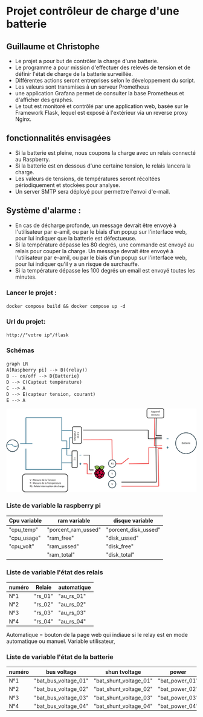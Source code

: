 # Projet contrôleur de charge d'une batterie
## Guillaume et Christophe

-	Le projet a pour but de contrôler la charge d'une batterie.
-	Le programme a pour mission d'effectuer des relevés de tension et de définir l'état de charge de la batterie surveillée. 
-   Différentes actions seront entreprises selon le développement du script.
-   Les valeurs sont transmises à un serveur Prometheus
-   une application Grafana permet de consulter la base Prometheus et d'afficher des graphes.
-   Le tout est monitoré et contrôlé par une application web, basée sur le Framework Flask, lequel est exposé à l'extérieur via un reverse proxy Nginx.


## fonctionnalités envisagées 

-   Si la batterie est pleine, nous coupons la charge avec un relais connecté au Raspberry.
-	Si la batterie est en dessous d'une certaine tension, le relais lancera la charge.
-   Les valeurs de tensions, de températures seront récoltées périodiquement et stockées pour analyse.
-   Un server SMTP sera déployé pour permettre l'envoi d'e-mail.

## Système d'alarme :

-   En cas de décharge profonde, un message devrait être envoyé à l'utilisateur par e-amil, ou par le biais d'un popup sur l'interface web, pour lui indiquer que la batterie est défectueuse.
-   Si la température dépasse les 80 degrés, une commande est envoyé au relais pour couper la charge. Un message devrait être envoyé à l'utilisateur par e-amil, ou par le biais d'un popup sur l'interface web, pour lui indiquer qu'il y a un risque de surchauffe. 
-   Si la température dépasse les 100 degrés un email est envoyé toutes les minutes.

### Lancer le projet :
`docker compose build && docker compose up -d`

### Url du projet:
`http://"votre ip"/flask`

### Schémas


```mermaid
graph LR
A[Raspberry pi] --> B((relay))
B -- on/off --> D{Batterie}
D --> C(Capteut température)
C --> A
D --> E(capteur tension, courant)
E --> A
```

![This is an alt text.](./schema.jpg "Schéma du régulateur de tension.")

### Liste de variable la raspberry pi 

|  Cpu variable |      ram variable     |    disque variable    |
|---------------|-----------------------|-----------------------|
|"cpu_temp"     |"porcent_ram_ussed"    |"porcent_disk_ussed"   |
|"cpu_usage"    |"ram_free"             |"disk_ussed"           |
|"cpu_volt"     |"ram_ussed"            |"disk_free"            |
|               |"ram_total"            |"disk_total"           |           

### Liste de variable l'état des relais

|  numéro | Relaie  |automatique|       
|---------|---------|-----------|
|   N°1   |"rs_01"  |"au_rs_01" | 
|   N°2   |"rs_02"  |"au_rs_02" |
|   N°3   |"rs_03"  |"au_rs_03" |
|   N°4   |"rs_04"  |"au_rs_04" | 

Automatique = bouton de la page web qui indiaue si le relay est en mode automatique ou manuel. Variable utilisateur,

### Liste de variable l'état de la batterie

|  numéro |     bus voltage      |      shun tvoltage    |     power     |     current     |      
|---------|----------------------|-----------------------|---------------|-----------------|
|   N°1   |"bat_bus_voltage_01"  |"bat_shunt_voltage_01" |"bat_power_01" |"bat_current_01" |
|   N°2   |"bat_bus_voltage_02"  |"bat_shunt_voltage_02" |"bat_power_02" |"bat_current_02" |
|   N°3   |"bat_bus_voltage_03"  |"bat_shunt_voltage_03" |"bat_power_03" |"bat_current_03" |
|   N°4   |"bat_bus_voltage_04"  |"bat_shunt_voltage_04" |"bat_power_04" |"bat_current_04" |
